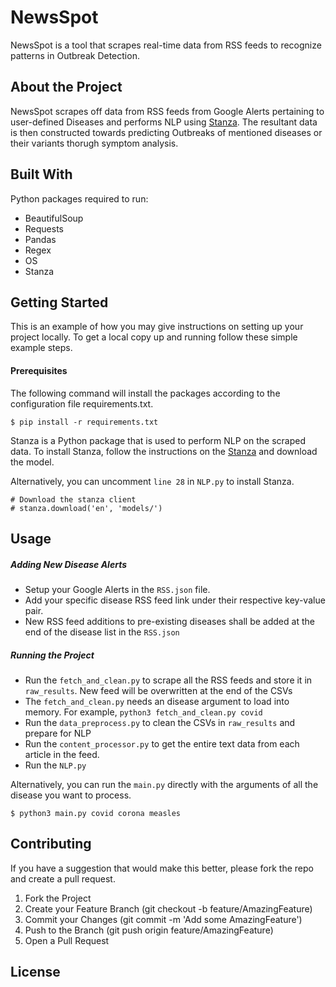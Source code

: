 # NewsSpot

NewsSpot is a tool that scrapes real-time data from RSS feeds to recognize patterns in Outbreak Detection.

## About the Project

NewsSpot scrapes off data from RSS feeds from Google Alerts pertaining to user-defined Diseases and performs NLP using [Stanza](https://github.com/stanfordnlp/stanza). The resultant data is then constructed towards predicting Outbreaks of mentioned diseases or their variants thorugh symptom analysis.

## Built With

Python packages required to run:
- BeautifulSoup
- Requests
- Pandas
- Regex
- OS
- Stanza

## Getting Started

This is an example of how you may give instructions on setting up your project locally. To get a local copy up and running follow these simple example steps.

#### Prerequisites
The following command will install the packages according to the configuration file requirements.txt.
```
$ pip install -r requirements.txt
```

Stanza is a Python package that is used to perform NLP on the scraped data. To install Stanza, follow the instructions on the [Stanza](https://github.com/stanfordnlp/stanza) and download the model.

Alternatively, you can uncomment `line 28` in `NLP.py` to install Stanza.
```
# Download the stanza client
# stanza.download('en', 'models/')
```

## Usage

##### Adding New Disease Alerts
- Setup your Google Alerts in the `RSS.json` file.
- Add your specific disease RSS feed link under their respective key-value pair.
- New RSS feed additions to pre-existing diseases shall be added at the end of the disease list in the `RSS.json`

##### Running the Project

- Run the `fetch_and_clean.py` to scrape all the RSS feeds and store it in `raw_results`. New feed will be overwritten at the end of the CSVs
- The `fetch_and_clean.py` needs an disease argument to load into memory. For example, `python3 fetch_and_clean.py covid`
- Run the `data_preprocess.py` to clean the CSVs in `raw_results` and prepare for NLP
- Run the `content_processor.py` to get the entire text data from each article in the feed.
- Run the `NLP.py`

Alternatively, you can run the `main.py` directly with the arguments of all the disease you want to process.
```
$ python3 main.py covid corona measles
```

## Contributing

If you have a suggestion that would make this better, please fork the repo and create a pull request.

1. Fork the Project
2. Create your Feature Branch (git checkout -b feature/AmazingFeature)
3. Commit your Changes (git commit -m 'Add some AmazingFeature')
4. Push to the Branch (git push origin feature/AmazingFeature)
5. Open a Pull Request

## License
